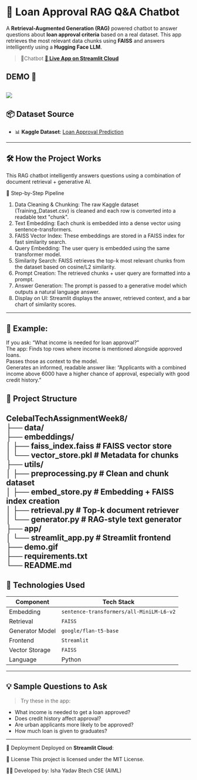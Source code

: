 # 💬 Loan Approval RAG Q&A Chatbot

A **Retrieval-Augmented Generation (RAG)** powered chatbot to answer questions about **loan approval criteria** based on a real dataset. This app retrieves the most relevant data chunks using **FAISS** and answers intelligently using a **Hugging Face LLM**.
> 🔗Chatbot **[🚀 Live App on Streamlit Cloud](https://loanapprovalchatbot.streamlit.app/)**

## DEMO 🎥 
![](demo.gif)
---
## 📦 Dataset Source

- 📊 **Kaggle Dataset**: [Loan Approval Prediction](https://www.kaggle.com/datasets/sonalisingh1411/loan-approval-prediction)
---

## 🛠️ How the Project Works
This RAG chatbot intelligently answers questions using a combination of document retrieval + generative AI.

🔁 Step-by-Step Pipeline
1. Data Cleaning & Chunking:	The raw Kaggle dataset (Training_Dataset.csv) is cleaned and each row is converted into a readable text "chunk".
2. Text Embedding:	Each chunk is embedded into a dense vector using sentence-transformers.
3. FAISS Vector Index:	These embeddings are stored in a FAISS index for fast similarity search.
4. Query Embedding:	The user query is embedded using the same transformer model.
5. Similarity Search:	FAISS retrieves the top-k most relevant chunks from the dataset based on cosine/L2 similarity.
6. Prompt Creation:	The retrieved chunks + user query are formatted into a prompt.
7. Answer Generation:	The prompt is passed to a generative model which outputs a natural language answer.
8. Display on UI:	Streamlit displays the answer, retrieved context, and a bar chart of similarity scores.
---
## 🧠 Example:
If you ask:
“What income is needed for loan approval?”<br>
The app:
Finds top rows where income is mentioned alongside approved loans.<br>
Passes those as context to the model.<br>
Generates an informed, readable answer like:
“Applicants with a combined income above 6000 have a higher chance of approval, especially with good credit history.”

## 📁 Project Structure
CelebalTechAssignmentWeek8/<br>
├── data/<br>
├── embeddings/<br>
│ ├── faiss_index.faiss # FAISS vector store<br>
│ └── vector_store.pkl # Metadata for chunks<br>
├── utils/<br>
│ ├── preprocessing.py # Clean and chunk dataset<br>
│ ├── embed_store.py # Embedding + FAISS index creation<br>
│ ├── retrieval.py # Top-k document retriever<br>
│ └── generator.py # RAG-style text generator<br>
├── app/<br>
│ └── streamlit_app.py # Streamlit frontend<br>
├── demo.gif<br>
├── requirements.txt<br>
└── README.md <br>
---

## 🔧 Technologies Used

| Component             | Tech Stack                                       |
|----------------------|--------------------------------------------------|
| Embedding            | `sentence-transformers/all-MiniLM-L6-v2`         |
| Retrieval            | `FAISS`                                          |
| Generator Model      | `google/flan-t5-base`                            |
| Frontend             | `Streamlit`                                      |
| Vector Storage       | `FAISS`                                          |
| Language             | Python                                           |

---

## 💡 Sample Questions to Ask

> Try these in the app:

- What income is needed to get a loan approved?
- Does credit history affect approval?
- Are urban applicants more likely to be approved?
- How much loan is given to graduates?

---

🚀 Deployment
Deployed on **Streamlit Cloud**:


📄 License 
This project is licensed under the MIT License.


👩‍💻 Developed by: 
Isha Yadav Btech CSE (AIML)
